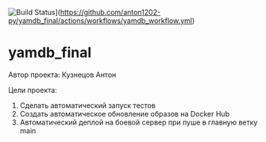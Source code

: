 ![Build Status](https://github.com/anton1202-py/yamdb_final/workflows/ru/badge.svg)](https://github.com/anton1202-py/yamdb_final/actions/workflows/yamdb_workflow.yml)

# yamdb_final

Автор проекта: Кузнецов Антон

Цели проекта:
1. Сделать автоматический запуск тестов
2. Создать автоматическое обновление образов на Docker Hub
3. Автоматический деплой на боевой сервер при пуше в главную ветку main
